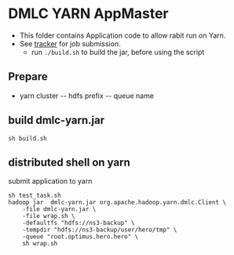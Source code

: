 DMLC YARN AppMaster
===================
* This folder contains Application code to allow rabit run on Yarn.
* See [tracker](../) for job submission.
  - run ```./build.sh``` to build the jar, before using the script

## Prepare
- yarn cluster
-- hdfs prefix
-- queue name

## build dmlc-yarn.jar
```
sh build.sh
```

## distributed shell on yarn
submit application to yarn
```
sh test_task.sh
hadoop jar  dmlc-yarn.jar org.apache.hadoop.yarn.dmlc.Client \
    -file dmlc-yarn.jar \
    -file wrap.sh \
	-defaultfs "hdfs://ns3-backup" \
    -tempdir "hdfs://ns3-backup/user/hero/tmp" \
    -queue "root.optimus.hero.hero" \
    sh wrap.sh
``` 

